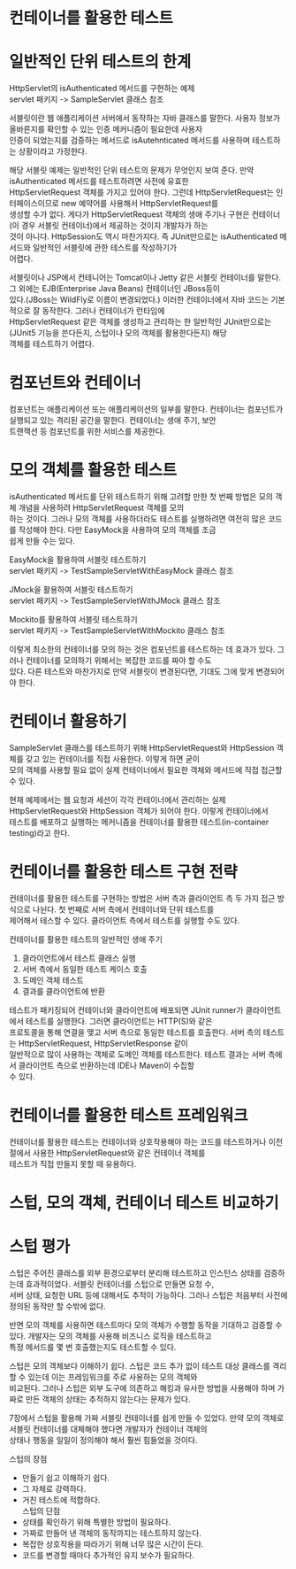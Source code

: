# **컨테이너를 활용한 테스트**  
  
# **일반적인 단위 테스트의 한계**  
HttpServlet의 isAuthenticated 메서드를 구현하는 예제  
servlet 패키지 -> SampleServlet 클래스 참조  
  
서블릿이란 웹 애플리케이션 서버에서 동작하는 자바 클래스를 말한다. 사용자 정보가 올바른지를 확인할 수 있는 인증 메커니즘이 필요한데 사용자  
인증이 되었는지를 검증하는 메서드로 isAutehnticated 메서드를 사용하며 테스트하는 상황이라고 가정한다.  
  
해당 서블릿 예제는 일반적인 단위 테스트의 문제가 무엇인지 보여 준다. 만약 isAuthenticated 메서드를 테스트하려면 사전에 유효한  
HttpServletRequest 객체를 가지고 있어야 한다. 그런데 HttpServletRequest는 인터페이스이므로 new 예약어를 사용해서 HttpServletRequest를  
생성할 수가 없다. 게다가 HttpServletRequest 객체의 생애 주기나 구현은 컨테이너(이 경우 서블릿 컨테이너)에서 제공하는 것이지 개발자가 하는  
것이 아니다. HttpSession도 역시 마찬가지다. 즉 JUnit만으로는 isAuthenticated 메서드와 일반적인 서블릿에 관한 테스트를 작성하기가  
어렵다.  
  
서블릿이나 JSP에서 컨테니어는 Tomcat이나 Jetty 같은 서블릿 컨테이너를 말한다. 그 외에는 EJB(Enterprise Java Beans) 컨테이너인 JBoss등이  
있다.(JBoss는 WildFly로 이름이 변경되었다.) 이러한 컨테이너에서 자바 코드는 기본적으로 잘 동작한다. 그러나 컨테이너가 런타임에  
HttpServletRequest 같은 객체를 생성하고 관리하는 한 일반적인 JUnit만으로는(JUnit5 기능을 쓴다든지, 스텁이나 모의 객체를 활용한다든지) 해당  
객체를 테스트하기 어렵다.  
  
# **컴포넌트와 컨테이너**  
컴포넌트는 애플리케이션 또는 애플리케이션의 일부를 말한다. 컨테이너는 컴포넌트가 실행되고 있는 격리된 공간을 말한다. 컨테이너는 생애 주기, 보안  
트랜잭션 등 컴포넌트를 위한 서비스를 제공한다.  
  
# **모의 객체를 활용한 테스트**  
isAuthenticated 메서드를 단위 테스트하기 위해 고려할 만한 첫 번째 방법은 모의 객체 개념을 사용하려 HttpServletRequest 객체를 모의  
하는 것이다. 그러나 모의 객체를 사용하더라도 테스트를 실행하려면 여전히 많은 코드를 작성해야 한다. 다만 EasyMock을 사용하여 모의 객체를 조금  
쉽게 만들 수는 있다.  
  
EasyMock을 활용하여 서블릿 테스트하기  
servlet 패키지 -> TestSampleServletWithEasyMock 클래스 참조  
  
JMock을 활용하여 서블릿 테스트하기  
servlet 패키지 -> TestSampleServletWithJMock 클래스 참조  
  
Mockito를 활용하여 서블릿 테스트하기  
servlet 패키지 -> TestSampleServletWithMockito 클래스 참조  

이렇게 최소한의 컨테이너를 모의 하는 것은 컴포넌트를 테스트하는 데 효과가 있다. 그러나 컨테이너를 모의하기 위해서는 복잡한 코드를 짜야 할 수도  
있다. 다른 테스트와 마찬가지로 만약 서블릿이 변경된다면, 기대도 그에 맞게 변경되어야 한다.  
  
# **컨테이너 활용하기**  
SampleServlet 클래스를 테스트하기 위해 HttpServletRequest와 HttpSession 객체를 갖고 있는 컨테이너를 직접 사용한다. 이렇게 하면 굳이  
모의 객체를 사용할 필요 없이 실제 컨테이너에서 필요한 객체와 메서드에 직접 접근할 수 있다.  
  
현재 예제에서는 웹 요청과 세션이 각각 컨테이너에서 관리하는 실제 HttpServletRequest와 HttpSession 객체가 되어야 한다. 이렇게 컨테이너에서  
테스트를 배포하고 실행하는 메커니즘을 컨테이너를 활용한 테스트(in-container testing)라고 한다.  
  
# **컨테이너를 활용한 테스트 구현 전략**  
컨테이너를 활용한 테스트를 구현하는 방법은 서버 측과 클라이언트 측 두 가지 접근 방식으로 나뉜다. 첫 번째로 서버 측에서 컨테이너와 단위 테스트를  
제어해서 테스할 수 있다. 클라이언트 측에서 테스트를 실행할 수도 있다.  
  
컨테이너를 활용한 테스트의 일반적인 생애 주기  
1. 클라이언트에서 테스트 클래스 실행  
2. 서버 측에서 동일한 테스트 케이스 호출  
3. 도메인 객체 테스트  
4. 결과를 클라이언트에 반환  
  
테스트가 패키징되어 컨테이너와 클라이언트에 배포되면 JUnit runner가 클라이언트에서 테스트를 실행한다. 그러면 클라이언트는 HTTP(S)와 같은  
프로토콜을 통해 연결을 맺고 서버 측으로 동일한 테스트를 호출한다. 서버 측의 테스트는 HttpServletRequest, HttpServletResponse 같이  
일반적으로 많이 사용하는 객체로 도메인 객체를 테스트한다. 테스트 결과는 서버 측에서 클라이언트 측으로 반환하는데 IDE나 Maven이 수집할  
수 있다.  
  
# **컨테이너를 활용한 테스트 프레임워크**  
컨테이너를 활용한 테스트는 컨테이너와 상호작용해야 하는 코드를 테스트하거나 이전 절에서 사용한 HttpServletRequest와 같은 컨테이너 객체를  
테스트가 직접 만들지 못할 때 유용하다.

# **스텁, 모의 객체, 컨테이너 테스트 비교하기**  

# **스텁 평가**  
스텁은 주어진 클래스를 외부 환경으로부터 분리해 테스트하고 인스턴스 상태를 검증하는데 효과적이었다. 서블릿 컨테이너를 스텁으로 만들면 요청 수,  
서버 상태, 요청한 URL 등에 대해서도 추적이 가능하다. 그러나 스텁은 처음부터 사전에 정의된 동작만 할 수밖에 없다.  
  
반면 모의 객체를 사용하면 테스트마다 모의 객체가 수행할 동작을 기대하고 검증할 수 있다. 개발자는 모의 객체를 사용해 비즈니스 로직을 테스트하고  
특정 메서드를 몇 번 호출했는지도 테스트할 수 있다.  
  
스텁은 모의 객체보다 이해하기 쉽다. 스텁은 코드 추가 없이 테스트 대상 클래스를 격리할 수 있는데 이는 프레임워크를 주로 사용하는 모의 객체와  
비교된다. 그러나 스텁은 외부 도구에 의존하고 해킹과 유사한 방법을 사용해야 하며 가짜로 만든 객체의 상태는 추적하지 않는다는 문제가 있다.  
  
7장에서 스텁을 활용해 가짜 서블릿 컨테이너를 쉽게 만들 수 있었다. 만약 모의 객체로 서블릿 컨테이너를 대체해야 했다면 개발자가 컨테이너 객체의  
상태나 행동을 일일이 정의해야 해서 훨씬 힘들었을 것이다.  
  
스텁의 장점  
- 만들기 쉽고 이해하기 쉽다.  
- 그 자체로 강력하다.  
- 거친 테스트에 적합하다.  
스텁의 단점  
- 상태를 확인하기 위해 특별한 방법이 필요하다.  
- 가짜로 만들어 낸 객체의 동작까지는 테스트하지 않는다.  
- 복잡한 상호작용을 따라가기 위해 너무 많은 시간이 든다.  
- 코드를 변경할 때마다 추가적인 유지 보수가 필요하다.  
  

  

